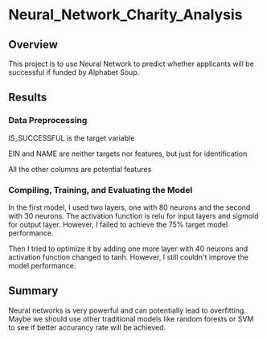 # Neural_Network_Charity_Analysis

## Overview
This project is to use Neural Network to predict whether applicants will be successful if funded by Alphabet Soup.

## Results
### Data Preprocessing
IS_SUCCESSFUL is the target variable

EIN and NAME are neither targets nor features, but just for identification

All the other columns are potential features

### Compiling, Training, and Evaluating the Model
In the first model, I used two layers, one with 80 neurons and the second with 30 neurons. The activation function is relu for input layers and sigmoid for output layer. However, I failed to achieve the 75% target model performance.

Then I tried to optimize it by adding one more layer with 40 neurons and activation function changed to tanh. However, I still couldn't improve the model performance.

## Summary
Neural networks is very powerful and can potentially lead to overfitting. Maybe we should use other traditional models like random forests or SVM to see if better accurancy rate will be achieved.
